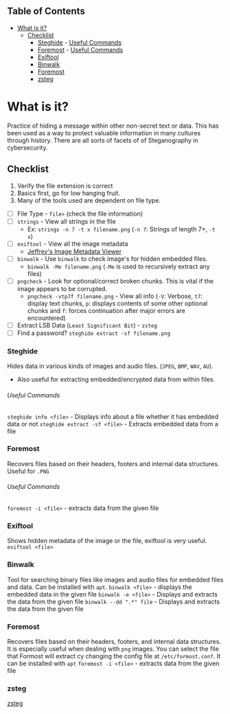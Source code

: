 ## Table of Contents

- [What is it?](#what\is\it?)
  - [Checklist](#Checklist)
    - [Steghide](#Steghide)
          - [Useful Commands](#Useful\Commands)
    - [Foremost](#Foremost)
          - [Useful Commands](#Useful\Commands)
    - [Exiftool](#Exiftool)
    - [Binwalk](#Binwalk)
    - [Foremost](#Foremost)
    - [zsteg](#zsteg)

# What is it?
Practice of hiding a message within other non-secret text or data. This has been used as a way to protect valuable information in many cultures through history. There are all sorts of facets of of Steganography in cybersecurity.  
## Checklist
1. Verify the file extension is correct
2. Basics first, go for low hanging fruit.
3. Many of the tools used are dependent on file type.
- [ ] File Type - `file>` (check the file information)
- [ ] `strings` - View all strings in the file
	- Ex: `strings -n 7 -t x filename.png` (`-n 7`: Strings of length 7+, `-t x`)
- [ ] `exiftool` - View all the image metadata
	- [Jeffrey's Image Metadata Viewer](http://exif.regex.info/exif.cgi) 
- [ ] `binwalk` - Use `binwalk` to check image's for hidden embedded files.
	- `binwalk -Me filename.png` (`-Me` is used to recursively extract any files)
- [ ] `pngcheck` - Look for optional/correct broken chunks. This is vital if the image appears to be corrupted.
	- `pngcheck -vtp7f filename.png` - View all info (`-V`: Verbose, `t7`: display text chunks, `p`: displays contents of some other optional chunks and `f`: forces continuation after major errors are encountered)
- [ ] Extract LSB Data (`Least Significant Bit`) - `zsteg`
- [ ] Find a password? `steghide extract -sf filename.png`
### Steghide
Hides data in various kinds of images and audio files.
(`JPEG`, `BMP`, `WAV`, `AU`).
- Also useful for extracting embedded/encrypted data from within files.
###### Useful Commands
`steghide info <file>` - Displays info about a file whether it has embedded data or not
`steghide extract -sf <file>` - Extracts embedded data from a file
### Foremost
Recovers files based on their headers, footers and internal data structures.
Useful for `.PNG`
###### Useful Commands
`foremost -i <file>` - extracts data from the given file
### Exiftool
Shows hidden metadata of the image or the file, exiftool is very useful.
`exiftool <file>`
### Binwalk
Tool for searching binary files like images and audio files for embedded files and data. Can be installed with `apt`.
`binwalk <file>` - displays the embedded data in the given file
`binwalk -e <file>` - Displays and extracts the data from the given file
`binwalk --dd ".*" file` - Displays and extracts the data from the given file
### Foremost
Recovers files based on their headers, footers, and internal data structures. It is especially useful when dealing with `png` images. You can select the file that Formost will extract cy changing the config file at `/etc/formost.conf`. It can be installed with `apt`
`foremost -i <file>` - extracts data from the given file

### zsteg
[zsteg](https://github.com/zed-0xff/zsteg)